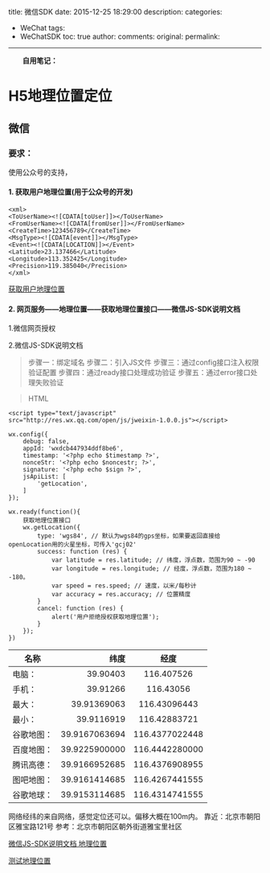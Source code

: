 ﻿title: 微信SDK
date: 2015-12-25 18:29:00
description: 
categories:
- WeChat
tags:
- WeChatSDK
toc: true
author:
comments:
original:
permalink: 
---

　　**自用笔记：**
<!-- more -->

# H5地理位置定位

## 微信

### 要求：
使用公众号的支持，

#### 1. 获取用户地理位置(用于公众号的开发)

```
<xml>
<ToUserName><![CDATA[toUser]]></ToUserName>
<FromUserName><![CDATA[fromUser]]></FromUserName>
<CreateTime>123456789</CreateTime>
<MsgType><![CDATA[event]]></MsgType>
<Event><![CDATA[LOCATION]]></Event>
<Latitude>23.137466</Latitude>
<Longitude>113.352425</Longitude>
<Precision>119.385040</Precision>
</xml>
```
[获取用户地理位置](https://mp.weixin.qq.com/wiki?t=resource/res_main&id=mp1421140841&token=&lang=zh_CN "")

#### 2. 网页服务——地理位置——获取地理位置接口——微信JS-SDK说明文档

1.微信网页授权

2.微信JS-SDK说明文档
>步骤一：绑定域名
步骤二：引入JS文件
步骤三：通过config接口注入权限验证配置
步骤四：通过ready接口处理成功验证
步骤五：通过error接口处理失败验证


>HTML

```
<script type="text/javascript" src="http://res.wx.qq.com/open/js/jweixin-1.0.0.js"></script>

wx.config({
    debug: false,
    appId: 'wxdcb447934ddf8be6',
    timestamp: '<?php echo $timestamp ?>',
    nonceStr: '<?php echo $noncestr; ?>',
    signature: '<?php echo $sign ?>',
    jsApiList: [
        'getLocation',
    ]
});

wx.ready(function(){
	获取地理位置接口
	wx.getLocation({
	    type: 'wgs84', // 默认为wgs84的gps坐标，如果要返回直接给openLocation用的火星坐标，可传入'gcj02'
	    success: function (res) {
	        var latitude = res.latitude; // 纬度，浮点数，范围为90 ~ -90
	        var longitude = res.longitude; // 经度，浮点数，范围为180 ~ -180。
	        var speed = res.speed; // 速度，以米/每秒计
	        var accuracy = res.accuracy; // 位置精度
	    }
	    cancel: function (res) {
			alert('用户拒绝授权获取地理位置');
	    }
	});
})

```

| 名称        | 纬度   |  经度  |
| --------   | -----:  | :----:  |
| 电脑：    | 39.90403      | 116.407526      |
| 手机：    | 39.91266      | 116.43056       |
| 最大：    | 39.91369063   | 116.43096443    |
| 最小：    | 39.9116919    | 116.42883721    |
| 谷歌地图：| 39.9167063694 | 116.4377022448  |
| 百度地图：| 39.9225900000 | 116.4442280000  |
| 腾讯高德：| 39.9166952685 | 116.4376908955  |
| 图吧地图：| 39.9161414685 | 116.4267441555  |
| 谷歌地球：| 39.9153114685 | 116.4314741555  |

网络经纬的来自网络，感觉定位还可以。偏移大概在100m内。
靠近：北京市朝阳区雅宝路121号
参考：北京市朝阳区朝外街道雅宝里社区

[微信JS-SDK说明文档 地理位置](https://mp.weixin.qq.com/wiki?t=resource/res_main&id=mp1421141115&token=&lang=zh_CN "")

[测试地理位置](http://203.195.235.76/jssdk/#menu-location "")
